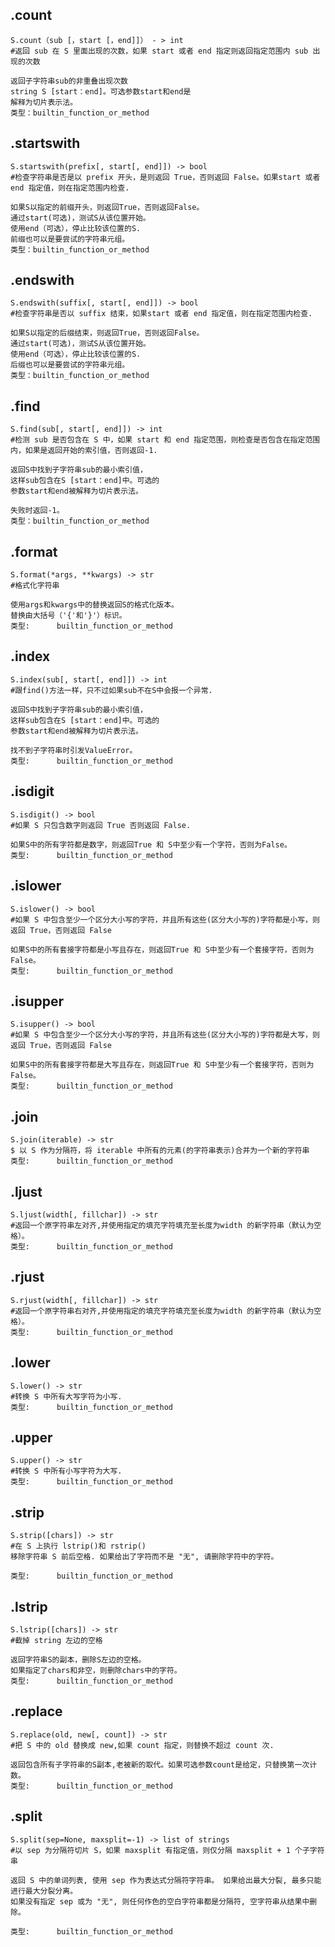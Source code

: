 
**.count**   
------
```
S.count（sub [，start [，end]]） - > int 
#返回 sub 在 S 里面出现的次数，如果 start 或者 end 指定则返回指定范围内 sub 出现的次数  

返回子字符串sub的非重叠出现次数  
string S [start：end]。可选参数start和end是  
解释为切片表示法。
类型：builtin_function_or_method  
```


**.startswith**  
------
```
S.startswith(prefix[, start[, end]]) -> bool 
#检查字符串是否是以 prefix 开头，是则返回 True，否则返回 False。如果start 或者 end 指定值，则在指定范围内检查.

如果S以指定的前缀开头，则返回True，否则返回False。  
通过start(可选)，测试S从该位置开始。  
使用end（可选），停止比较该位置的S.  
前缀也可以是要尝试的字符串元组。  
类型：builtin_function_or_method  
```
**.endswith**   
------
```
S.endswith(suffix[, start[, end]]) -> bool 
#检查字符串是否以 suffix 结束，如果start 或者 end 指定值，则在指定范围内检查. 

如果S以指定的后缀结束，则返回True，否则返回False。   
通过start(可选)，测试S从该位置开始。   
使用end（可选），停止比较该位置的S.   
后缀也可以是要尝试的字符串元组。   
类型：builtin_function_or_method   
```
**.find**    
------
``` 
S.find(sub[, start[, end]]) -> int   
#检测 sub 是否包含在 S 中，如果 start 和 end 指定范围，则检查是否包含在指定范围内，如果是返回开始的索引值，否则返回-1. 

返回S中找到子字符串sub的最小索引值，   
这样sub包含在S [start：end]中。可选的   
参数start和end被解释为切片表示法。   

失败时返回-1。  
类型：builtin_function_or_method  
```
**.format**    
------
``` 
S.format(*args, **kwargs) -> str  
#格式化字符串

使用args和kwargs中的替换返回S的格式化版本。  
替换由大括号（'{'和'}'）标识。  
类型:      builtin_function_or_method  
```
**.index**    
------
```
S.index(sub[, start[, end]]) -> int  
#跟find()方法一样，只不过如果sub不在S中会报一个异常.  

返回S中找到子字符串sub的最小索引值，  
这样sub包含在S [start：end]中。可选的  
参数start和end被解释为切片表示法。  

找不到子字符串时引发ValueError。  
类型:      builtin_function_or_method  
```
**.isdigit**    
------
``` 
S.isdigit() -> bool  
#如果 S 只包含数字则返回 True 否则返回 False.  

如果S中的所有字符都是数字，则返回True 和 S中至少有一个字符，否则为False。  
类型:      builtin_function_or_method  
```
**.islower**    
------
```
S.islower() -> bool  
#如果 S 中包含至少一个区分大小写的字符，并且所有这些(区分大小写的)字符都是小写，则返回 True，否则返回 False  

如果S中的所有套接字符都是小写且存在，则返回True 和 S中至少有一个套接字符，否则为False。  
类型:      builtin_function_or_method  
```
**.isupper**    
------
```  
S.isupper() -> bool  
#如果 S 中包含至少一个区分大小写的字符，并且所有这些(区分大小写的)字符都是大写，则返回 True，否则返回 False

如果S中的所有套接字符都是大写且存在，则返回True 和 S中至少有一个套接字符，否则为False。  
类型:      builtin_function_or_method  
```
**.join**    
------
```
S.join(iterable) -> str  
$ 以 S 作为分隔符，将 iterable 中所有的元素(的字符串表示)合并为一个新的字符串  
类型:      builtin_function_or_method  
```
.**ljust**    
------
```
S.ljust(width[, fillchar]) -> str  
#返回一个原字符串左对齐,并使用指定的填充字符填充至长度为width 的新字符串（默认为空格）。  
类型:      builtin_function_or_method  
```
.**rjust**  
------
``` 
S.rjust(width[, fillchar]) -> str  
#返回一个原字符串右对齐,并使用指定的填充字符填充至长度为width 的新字符串（默认为空格）。  
类型:      builtin_function_or_method  
```
**.lower**    
------
``` 
S.lower() -> str  
#转换 S 中所有大写字符为小写.  
类型:      builtin_function_or_method  
```
**.upper**    
------
``` 
S.upper() -> str  
#转换 S 中所有小写字符为大写.  
类型:      builtin_function_or_method  
```
**.strip**    
------
```
S.strip([chars]) -> str  
#在 S 上执行 lstrip()和 rstrip()  
移除字符串 S 前后空格. 如果给出了字符而不是 "无", 请删除字符中的字符。  

类型:      builtin_function_or_method  
```
**.lstrip**   
------
```
S.lstrip([chars]) -> str  
#截掉 string 左边的空格 

返回字符串S的副本，删除S左边的空格。  
如果指定了chars和非空，则删除chars中的字符。  
类型:      builtin_function_or_method  
```
**.replace**   
------
``` 
S.replace(old, new[, count]) -> str  
#把 S 中的 old 替换成 new,如果 count 指定，则替换不超过 count 次. 

返回包含所有子字符串的S副本,老被新的取代。如果可选参数count是给定，只替换第一次计数。  
类型:      builtin_function_or_method  
```
**.split**    
------
``` 
S.split(sep=None, maxsplit=-1) -> list of strings  
#以 sep 为分隔符切片 S，如果 maxsplit 有指定值，则仅分隔 maxsplit + 1 个子字符串 

返回 S 中的单词列表, 使用 sep 作为表达式分隔符字符串。 如果给出最大分裂, 最多只能进行最大分裂分离。  
如果没有指定 sep 或为 "无", 则任何作色的空白字符串都是分隔符, 空字符串从结果中删除。  

类型:      builtin_function_or_method  
```
